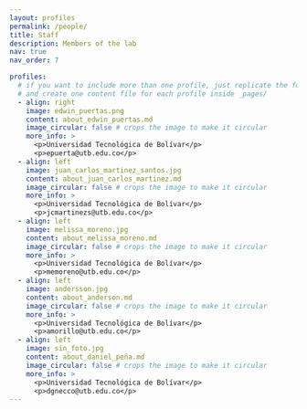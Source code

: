```yaml
---
layout: profiles
permalink: /people/
title: Staff
description: Members of the lab
nav: true
nav_order: 7

profiles:
  # if you want to include more than one profile, just replicate the following block
  # and create one content file for each profile inside _pages/
  - align: right
    image: edwin_puertas.png
    content: about_edwin_puertas.md
    image_circular: false # crops the image to make it circular
    more_info: >
      <p>Universidad Tecnológica de Bolívar</p>
      <p>epuerta@utb.edu.co</p>
  - align: left
    image: juan_carlos_martinez_santos.jpg
    content: about_juan_carlos_martinez.md
    image_circular: false # crops the image to make it circular
    more_info: >
      <p>Universidad Tecnológica de Bolívar</p>
      <p>jcmartinezs@utb.edu.co</p>
  - align: left
    image: melissa_moreno.jpg
    content: about_melissa_moreno.md
    image_circular: false # crops the image to make it circular
    more_info: >
      <p>Universidad Tecnológica de Bolívar</p>
      <p>memoreno@utb.edu.co</p>
  - align: left
    image: andersson.jpg
    content: about_anderson.md
    image_circular: false # crops the image to make it circular
    more_info: >
      <p>Universidad Tecnológica de Bolívar</p>
      <p>amorillo@utb.edu.co</p> 
  - align: left
    image: sin_foto.jpg
    content: about_daniel_peña.md
    image_circular: false # crops the image to make it circular
    more_info: >
      <p>Universidad Tecnológica de Bolívar</p>
      <p>dgnecco@utb.edu.co</p>      
---
```

